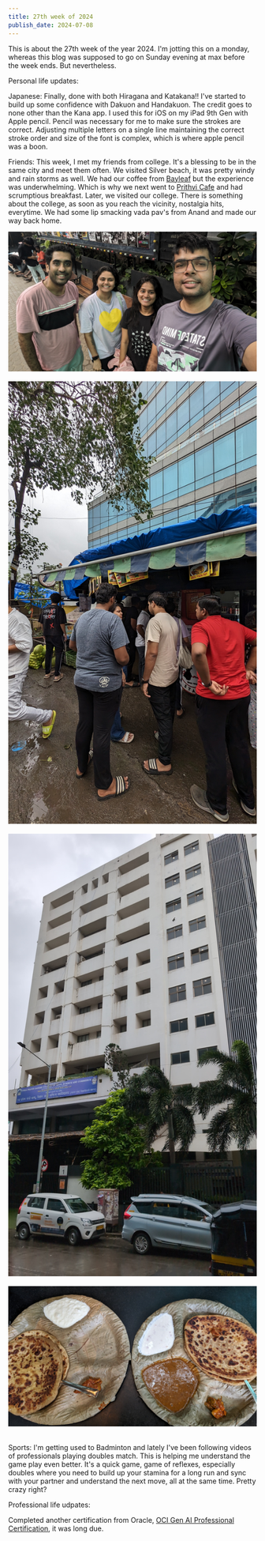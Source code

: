 ```yaml
---
title: 27th week of 2024
publish_date: 2024-07-08
---
```


This is about the 27th week of the year 2024. I'm jotting this on a monday, whereas this blog was supposed to go on Sunday evening at max before the week ends. But nevertheless. 

Personal life updates:

Japanese: Finally, done with both Hiragana and Katakana!! I've started to build up some confidence with Dakuon and Handakuon. The credit goes to none other than the Kana app. I used this for iOS on my iPad 9th Gen with Apple pencil. Pencil was necessary for me to make sure the strokes are correct. Adjusting multiple letters on a single line maintaining the correct stroke order and size of the font is complex, which is where apple pencil was a boon.

Friends: This week, I met my friends from college. It's a blessing to be in the same city and meet them often. We visited Silver beach, it was pretty windy and rain storms as well. We had our coffee from [Bayleaf][bayleaf] but the experience was underwhelming. Which is why we next went to [Prithvi Cafe][prithvicafe] and had scrumptious breakfast. Later, we visited our college. There is something about the college, as soon as you reach the vicinity, nostalgia hits, everytime. We had some lip smacking vada pav's from Anand and made our way back home.

<img src="images/6.jpg"><br/><br/>
<img src="images/7.jpg"><br/><br/>
<img src="images/8.jpg"><br/><br/>
<img src="images/9.jpg"><br/><br/>

Sports: I'm getting used to Badminton and lately I've been following videos of professionals playing doubles match. This is helping me understand the game play even better. It's a quick game, game of reflexes, especially doubles where you need to build up your stamina for a long run and sync with your partner and understand the next move, all at the same time. Pretty crazy right?

Professional life udpates:

Completed another certification from Oracle, [OCI Gen AI Professional Certification][genai], it was long due.


[genai]: https://catalog-education.oracle.com/pls/certview/sharebadge?id=F67BD6283AB8234D728282D816A54976A45617112A1D1DACB2814D6DEBDED163

[prithvicafe]: https://g.co/kgs/nEfjD1N

[bayleaf]: https://g.co/kgs/YZYXr8S